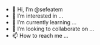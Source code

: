 - 👋 Hi, I’m @sefeatem
- 👀 I’m interested in ...
- 🌱 I’m currently learning ...
- 💞️ I’m looking to collaborate on ...
- 📫 How to reach me ...

<!---
sefeatem/sefeatem is a ✨ special ✨ repository because its `README.md` (this file) appears on your GitHub profile.
You can click the Preview link to take a look at your changes.
--->
